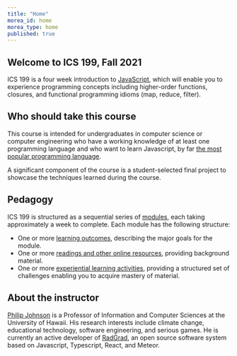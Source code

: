 ```yaml
---
title: "Home"
morea_id: home
morea_type: home
published: true
---
```


## Welcome to ICS 199, Fall 2021

ICS 199 is a four week introduction to [JavaScript](https://developer.mozilla.org/en-US/docs/Web/JavaScript), which will enable you to experience programming concepts including higher-order functions, closures, and functional programming idioms (map, reduce, filter).

## Who should take this course

This course is intended for undergraduates in computer science or computer engineering who have a working knowledge of at least one programming language and who want to learn Javascript, by far [the most popular programming language](https://www.zdnet.com/article/programming-language-popularity-javascript-leads-5-million-new-developers-since-2017/).

A significant component of the course is a student-selected final project to showcase the techniques learned during the course.

## Pedagogy

ICS 199 is structured as a sequential series of [modules](modules), each taking approximately a week to complete. Each module has the following structure:

  * One or more [learning outcomes](outcomes), describing the major goals for the module.
  * One or more [readings and other online resources](readings), providing background material.
  * One or more [experiential learning activities](experiences), providing a structured set of challenges enabling you to acquire mastery of material.

## About the instructor

[Philip Johnson](https://philipmjohnson.org) is a Professor of Information and Computer Sciences at the University of Hawaii. His research interests include climate change, educational technology, software engineering, and serious games. He is currently an active developer of [RadGrad](https://radgrad.org), an open source software system based on Javascript, Typescript, React, and Meteor.


